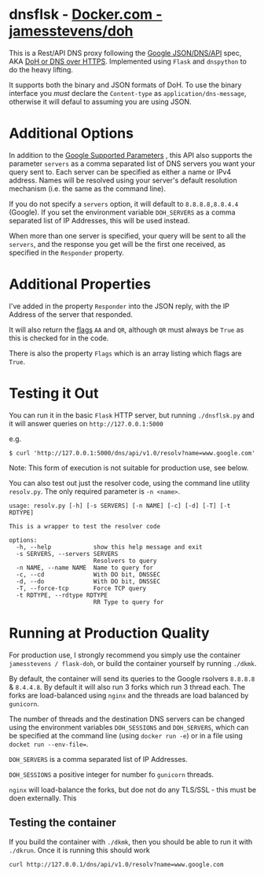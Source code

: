 # dnsflsk - [Docker.com - jamesstevens/doh](https://hub.docker.com/r/jamesstevens/doh)

This is a Rest/API DNS proxy following the [Google JSON/DNS/API](https://developers.google.com/speed/public-dns/docs/doh/json) spec,
AKA [DoH or DNS over HTTPS](https://developers.google.com/speed/public-dns/docs/doh/index).
Implemented using `Flask` and `dnspython` to do the heavy lifting.

It supports both the binary and JSON formats of DoH. To use the binary interface you *must* declare the `Content-type` as `application/dns-message`,
otherwise it will defaul to assuming you are using JSON.


# Additional Options

In addition to the [Google Supported Parameters](https://developers.google.com/speed/public-dns/docs/doh/json#supported_parameters)
, this API also supports the parameter `servers` as a comma separated list of DNS servers you want your query sent to.
Each server can be specified as either a name or IPv4 address. Names will be resolved using your server's default resolution mechanism
(i.e. the same as the command line).

If you do not specify a `servers` option, it will default to `8.8.8.8,8.8.4.4` (Google). If you 
set the environment variable `DOH_SERVERS` as a comma separated list of IP Addresses, this will be used instead.

When more than one server is specified, your query will be sent to all the `servers`, and the
response you get will be the first one received, as specified in the `Responder` property.


# Additional Properties

I've added in the property `Responder` into the JSON reply, with the IP Address of the server that responded.

It will also return the [flags](https://tools.ietf.org/html/rfc2065#section-6.1) `AA` and `QR`,
although `QR` must always be `True` as this is checked for in the code.

There is also the property `Flags` which is an array listing which flags are `True`.


# Testing it Out

You can run it in the basic `Flask` HTTP server, but running `./dnsflsk.py` and it will answer queries on `http://127.0.0.1:5000`

e.g.
```
$ curl 'http://127.0.0.1:5000/dns/api/v1.0/resolv?name=www.google.com'
```

Note: This form of execution is not suitable for production use, see below.

You can also test out just the resolver code, using the command line utility `resolv.py`. The only required parameter is `-n <name>`.

```
usage: resolv.py [-h] [-s SERVERS] [-n NAME] [-c] [-d] [-T] [-t RDTYPE]

This is a wrapper to test the resolver code

options:
  -h, --help            show this help message and exit
  -s SERVERS, --servers SERVERS
                        Resolvers to query
  -n NAME, --name NAME  Name to query for
  -c, --cd              With DO bit, DNSSEC
  -d, --do              With DO bit, DNSSEC
  -T, --force-tcp       Force TCP query
  -t RDTYPE, --rdtype RDTYPE
                        RR Type to query for
```


# Running at Production Quality

For production use, I strongly recommend you simply use the container `jamesstevens / flask-doh`, or build the container yourself by running
`./dkmk`.

By default, the container will send its queries to the Google rsolvers `8.8.8.8` & `8.4.4.8`. By default
it will also run 3 forks which run 3 thread each. The forks are load-balanced using `nginx` and the threads 
are load balanced by `gunicorn`.

The number of threads and the destination DNS servers can be changed using the environment variables
`DOH_SESSIONS` and `DOH_SERVERS`, which can be specified at the command line (using `docker run -e`) or in a file
using `docket run --env-file=`.

`DOH_SERVERS` is a comma separated list of IP Addresses.

`DOH_SESSIONS` a positive integer for number fo `gunicorn` threads.

`nginx` will load-balance the forks, but doe not do any TLS/SSL - this must be doen externally. This

## Testing the container

If you build the container with `./dkmk`, then you should be able to run it with `./dkrun`. Once it is running this should work

	curl http://127.0.0.1/dns/api/v1.0/resolv?name=www.google.com

